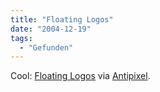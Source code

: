 ```yaml
---
title: "Floating Logos"
date: "2004-12-19"
tags:
  - "Gefunden"
---
```


Cool: [Floating Logos](http://www.siberart.com/signs%20pages/logos_home.html) via [Antipixel](http://www.antipixel.com/blog/archives/2004/12/19/floating_logos.html).
